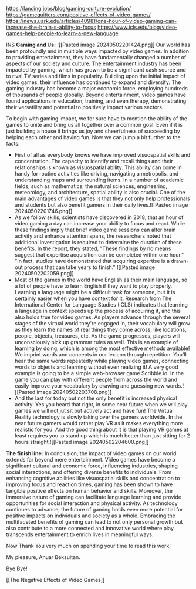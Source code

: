 
https://landing.jobs/blog/gaming-culture-evolution/
https://gamequitters.com/positive-effects-of-video-games/
https://news.uark.edu/articles/40981/one-hour-of-video-gaming-can-increase-the-brain-s-ability-to-focus
https://www.icls.edu/blog/video-games-help-people-to-learn-a-new-language




INS
**Gaming and Us:**
![[Pasted image 20240502201424.png]]
Our world has been profoundly and in multiple ways impacted by video games. In addition to providing entertainment, they have fundamentally changed a number of aspects of our society and culture. The entertainment industry has been impacted by gaming, which has grown to be a significant cash source and to rival TV series and films in popularity. Building upon the initial impact of video games, their influence has continued to expand and diversify. The gaming industry has become a major economic force, employing hundreds of thousands of people globally. Beyond entertainment, video games have found applications in education, training, and even therapy, demonstrating their versatility and potential to positively impact various sectors.

To begin with gaming impact, we for sure have to mention the ability of the games to unite and bring us all together over a common goal. Even if it is just building a house it brings us joy and cheerfulness of succeeding by helping each other and having fun. Now we can jump a bit further to the facts:

- First of all as everybody knows we have improved visuospatial skills and concentration. The capacity to identify and recall things and their relationships is known as visuospatial ability. This ability can come in handy for routine activities like driving, navigating a metropolis, and understanding maps and surrounding items. In a number of academic fields, such as mathematics, the natural sciences, engineering, meteorology, and architecture, spatial ability is also crucial. One of the main advantages of video games is that they not only help professionals and students but also benefit gamers in their daily lives.![[Pasted image 20240502201746.png]]
- As we follow skills, scientists have discovered in 2018, that an hour of video gaming a day can increase your ability to focus and react. While these findings imply that brief video game sessions can alter brain activity and enhance attention spans, the researchers noted that additional investigation is required to determine the duration of these benefits. In the report, they stated, "These findings by no means suggest that expertise acquisition can be completed within one hour." "In fact, studies have demonstrated that acquiring expertise is a drawn-out process that can take years to finish." ![[Pasted image 20240502202059.png]]
- Most of the games in the world have English as their main language, so a lot of people have to learn English if they want to play properly. Learning a language might be a difficult task for someone, but it is certainly easier when you have context for it. Research from The International Center for Language Studies (ICLS) indicates that learning a language in context speeds up the process of acquiring it, and this also holds true for video games. As players advance through the several stages of the virtual world they're engaged in, their vocabulary will grow as they learn the names of real things they come across, like locations, people, objects, treasures, etc. As the game progresses, players will unconsciously pick up grammar rules as well. This is an example of learning by doing, which is among the most effective methods available! We imprint words and concepts in our lexicon through repetition. You'll hear the same words repeatedly while playing video games, connecting words to objects and learning without even realizing it! A very good example is going to be a simple web-browser game Scribble.io. In the game you can play with different people from across the world and easily improve your vocabulary by drawing and guessing new words.![[Pasted image 20240502203708.png]]
- And the last for today but not the only benefit is increased physical activity! Yes you heard that right, in some near future when we will play games we will not jut sit but actively act and have fun! The Virtual Reality technology is slowly taking over the gamers worldwide. In the near future gamers would rather play VR as it makes everything more realistic for you. And the good thing about it is that playing VR games at least requires you to stand up which is much better than just sitting for 2 hours straight.![[Pasted image 20240502204600.png]]

**The finish line:**
In conclusion, the impact of video games on our world extends far beyond mere entertainment. Video games have become a significant cultural and economic force, influencing industries, shaping social interactions, and offering diverse benefits to individuals. From enhancing cognitive abilities like visuospatial skills and concentration to improving focus and reaction times, gaming has been shown to have tangible positive effects on human behavior and skills. Moreover, the immersive nature of gaming can facilitate language learning and provide opportunities for social interaction and physical activity. As technology continues to advance, the future of gaming holds even more potential for positive impacts on individuals and society as a whole. Embracing the multifaceted benefits of gaming can lead to not only personal growth but also contribute to a more connected and innovative world where play transcends entertainment to enrich lives in meaningful ways.


Now Thank You very much on spending your time to read this work!

My pleasure, Anuar Beksultan.

Bye Bye!


 [[The Negative Effects of Video Games]] 